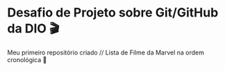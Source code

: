 # Desafio de Projeto sobre Git/GitHub da DIO 🎬
Meu primeiro repositório criado // Lista de Filme da Marvel na ordem cronológica 🎥
